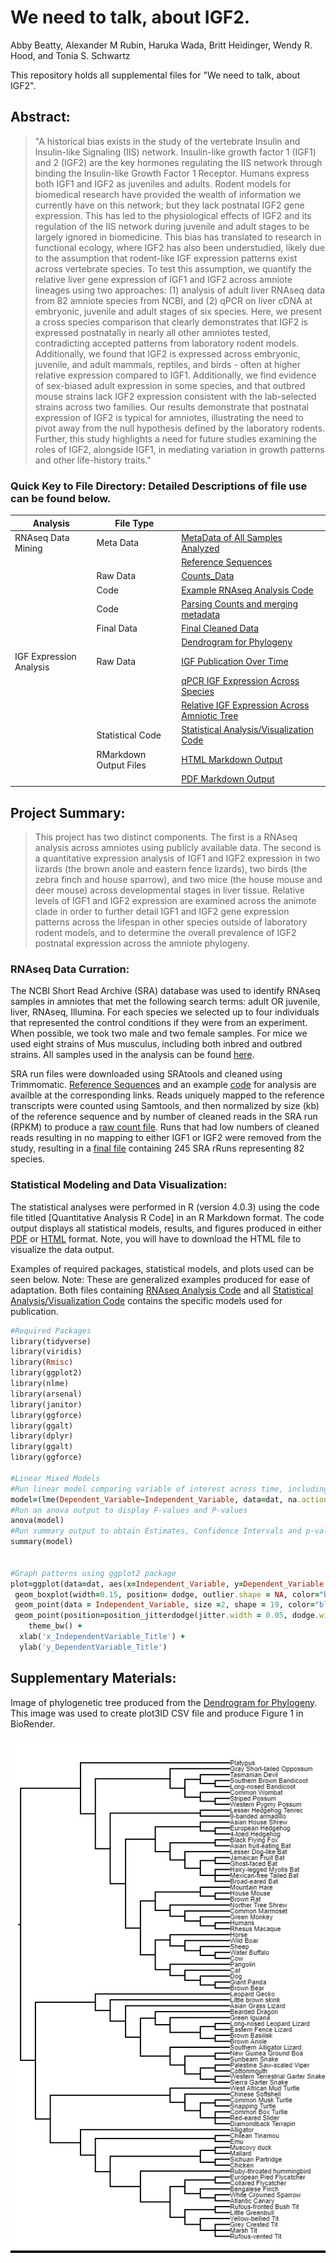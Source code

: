 # We need to talk, about IGF2. 
Abby Beatty, Alexander M Rubin, Haruka Wada, Britt Heidinger, Wendy R. Hood, and Tonia S. Schwartz 

This repository holds all supplemental files for "We need to talk, about IGF2".

## Abstract: 
> "A historical bias exists in the study of the vertebrate Insulin and Insulin-like Signaling (IIS) network. Insulin-like growth factor 1 (IGF1) and 2 (IGF2) are the key hormones regulating the IIS network through binding the Insulin-like Growth Factor 1 Receptor. Humans express both IGF1 and IGF2 as juveniles and adults. Rodent models for biomedical research have provided the wealth of information we currently have on this network; but they lack postnatal IGF2 gene expression. This has led to the physiological effects of IGF2 and its regulation of the IIS network during juvenile and adult stages to be largely ignored in biomedicine. This bias has translated to research in functional ecology, where IGF2 has also been understudied, likely due to the assumption that rodent-like IGF expression patterns exist across vertebrate species. To test this assumption, we quantify the relative liver gene expression of IGF1 and IGF2 across amniote lineages using two approaches: (1) analysis of adult liver RNAseq data from 82 amniote species from NCBI, and (2) qPCR on liver cDNA at embryonic, juvenile and adult stages of six species. Here, we present a cross species comparison that clearly demonstrates that IGF2 is expressed postnatally in nearly all other amniotes tested, contradicting accepted patterns from laboratory rodent models. Additionally, we found that IGF2 is expressed across embryonic, juvenile, and adult mammals, reptiles, and birds - often at higher relative expression compared to IGF1. Additionally, we find evidence of sex-biased adult expression in some species, and that outbred mouse strains lack IGF2 expression consistent with the lab-selected strains across two families. Our results demonstrate that postnatal expression of IGF2 is typical for amniotes, illustrating the need to pivot away from the null hypothesis defined by the laboratory rodents. Further, this study highlights a need for future studies examining the roles of IGF2, alongside IGF1, in mediating variation in growth patterns and other life-history traits."

### Quick Key to File Directory: Detailed Descriptions of file use can be found below.
Analysis| File Type | &nbsp;
-------------------------------------|------------------------------------ | -----------------------------------------------------
RNAseq Data Mining                   |Meta Data                            | [MetaData of All Samples Analyzed](TheBigTable-MetaData.csv)
&nbsp;                               |&nbsp;                               | [Reference Sequences](Reference_sequences.zip)
&nbsp;                               |Raw Data                             | [Counts_Data](RawCounts_Data.zip)
&nbsp;                               |Code                                 | [Example RNAseq Analysis Code](q.down_trim_map_Carnivora.sh)
&nbsp;                               |Code                                 | [Parsing Counts and merging metadata](MergingCounts_toMetadata_2021-06-10)
&nbsp;                               |Final Data                           | [Final Cleaned Data](MetaData_Counts_Cleaned.csv)
&nbsp;                               |&nbsp;                               | [Dendrogram for Phylogeny](amniota_2.txt)
IGF Expression Analysis              |Raw Data                             | [IGF Publication Over Time](Timeline_IGFs_pub.csv)
&nbsp;                               |&nbsp;                               | [qPCR IGF Expression Across Species](Species_Combined_edited_2.csv)
&nbsp;                               |&nbsp;                               | [Relative IGF Expression Across Amniotic Tree](datafile3_plotID.csv)
&nbsp;                               |Statistical Code                     | [Statistical Analysis/Visualization Code](CrossSpecGraph_Final.rmd)
&nbsp;                               |RMarkdown Output Files               | [HTML Markdown Output](CrossSpecGraph_Final.html)
&nbsp;                               |&nbsp;                               | [PDF Markdown Output](CrossSpecGraph_Final.pdf)

## Project Summary: 
> This project has two distinct components. The first is a RNAseq analysis across amniotes using publicly available data. The second is a quantitative expression analysis of IGF1 and IGF2 expression in two lizards (the brown anole and eastern fence lizards), two birds (the zebra finch and house sparrow), and two mice (the house mouse and deer mouse) across developmental stages in liver tissue. Relative levels of IGF1 and IGF2 expression are examined across the animote clade in order to further detail IGF1 and IGF2 gene expression patterns across the lifespan in other species  outside  of  laboratory  rodent  models,  and  to  determine  the  overall  prevalence  of IGF2 postnatal expression across the amniote phylogeny.


### RNAseq Data Curration: 

The NCBI Short Read Archive (SRA) database was used to identify RNAseq samples in amniotes that met the following search terms:  adult OR juvenile, liver, RNAseq, Illumina. For each species we selected up to four individuals that represented the control conditions if they were from an experiment. When possible, we took two male and two female samples. For mice we used eight strains of Mus musculus, including both inbred and outbred strains. All samples used in the analysis can be found [here](TheBigTable-MetaData.csv). 

SRA run files were downloaded using SRAtools and cleaned using Trimmomatic. [Reference Sequences](Reference_sequences.zip) and an example [code](q.down_trim_map_Carnivora.sh) for analysis are availble at the corresponding links.  Reads uniquely mapped to the reference transcripts were counted using Samtools, and then normalized by size (kb) of the reference sequence and by number of cleaned reads in the SRA run (RPKM) to produce a [raw count file](RawCounts_Data.zip). Runs that had low numbers of cleaned reads resulting in no mapping to either IGF1 or IGF2 were removed from the study, resulting in a [final file](MetaData_Counts_Cleaned.csv) containing 245 SRA rRuns representing 82 species.  


### Statistical Modeling and Data Visualization: 

The statistical analyses were performed in R (version 4.0.3) using the code file titled [Quantitative Analysis R Code] in an R Markdown format. The code output displays all statistical models, results, and figures produced in either [PDF](CrossSpecGraph_Final.pdf) or [HTML](CrossSpecGraph_Final.html) format. Note, you will have to download the HTML file to visualize the data output. 

Examples of required packages, statistical models, and plots used can be seen below. Note: These are generalized examples produced for ease of adaptation. Both  files containing [RNAseq Analysis Code]() and all [Statistical Analysis/Visualization Code](CrossSpecGraph_Final.rmd) contains the specific models used for publication.

```ruby
#Required Packages
library(tidyverse)
library(viridis)
library(Rmisc)
library(ggplot2)
library(nlme)
library(arsenal)
library(janitor)
library(ggforce)
library(ggalt)
library(dplyr)
library(ggalt)
library(ggforce)

#Linear Mixed Models
#Run linear model comparing variable of interest across time, including Content as a random effect variable to account for triplicate replication in qPCR runs.
model=(lme(Dependent_Variable~Independent_Variable, data=dat, na.action=na.omit, random=~1|Content))
#Run an anova output to display F-values and P-values
anova(model)
#Run summary output to obtain Estimates, Confidence Intervals and p-values
summary(model)


#Graph patterns using ggplot2 package
plot=ggplot(data=dat, aes(x=Independent_Variable, y=Dependent_Variable, fill=GeneTarger)) + geom_violin(trim=F, position=dodge, scale="width") + 
 geom_boxplot(width=0.15, position= dodge, outlier.shape = NA, color="black") +
 geom_point(data = Independent_Variable, size =2, shape = 19, color="black", position=position_dodge(width=0.6)) +
 geom_point(position=position_jitterdodge(jitter.width = 0.05, dodge.width = 0.6), size=1, alpha=0.5, aes(group= GeneTarget),   color="white") + 
    theme_bw() +
  xlab('x_IndependentVariable_Title') +
  ylab('y_DependentVariable_Title')
```

## Supplementary Materials: 


Image of phylogenetic tree produced from the [Dendrogram for Phylogeny](amniota_2.txt). This image was used to create plot3ID CSV file and produce Figure 1 in BioRender.

<img src="Amniota_tree.jpeg" width="600">



